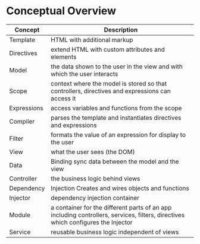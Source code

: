 # Conceptual Overview

| Concept | Description |
| --- | --- |
|Template | HTML with additional markup
|Directives | extend HTML with custom attributes and elements
|Model |the data shown to the user in the view and with which the user interacts
|Scope |context where the model is stored so that controllers, directives and expressions can access it
|Expressions | access variables and functions from the scope
|Compiler | parses the template and instantiates directives and expressions
|Filter | formats the value of an expression for display to the user
|View | what the user sees (the DOM)
|Data | Binding sync data between the model and the view
|Controller | the business logic behind views
|Dependency | Injection Creates and wires objects and functions
|Injector | dependency injection container
|Module | a container for the different parts of an app including controllers, services, filters, directives which configures the Injector
|Service | reusable business logic independent of views